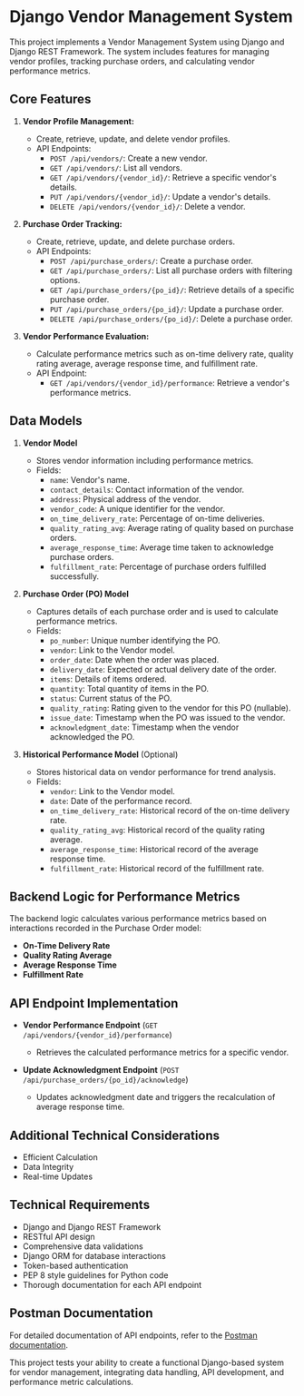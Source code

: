 # Django Vendor Management System

This project implements a Vendor Management System using Django and Django REST Framework. The system includes features for managing vendor profiles, tracking purchase orders, and calculating vendor performance metrics.

## Core Features

1. **Vendor Profile Management:**
   - Create, retrieve, update, and delete vendor profiles.
   - API Endpoints:
     - `POST /api/vendors/`: Create a new vendor.
     - `GET /api/vendors/`: List all vendors.
     - `GET /api/vendors/{vendor_id}/`: Retrieve a specific vendor's details.
     - `PUT /api/vendors/{vendor_id}/`: Update a vendor's details.
     - `DELETE /api/vendors/{vendor_id}/`: Delete a vendor.

2. **Purchase Order Tracking:**
   - Create, retrieve, update, and delete purchase orders.
   - API Endpoints:
     - `POST /api/purchase_orders/`: Create a purchase order.
     - `GET /api/purchase_orders/`: List all purchase orders with filtering options.
     - `GET /api/purchase_orders/{po_id}/`: Retrieve details of a specific purchase order.
     - `PUT /api/purchase_orders/{po_id}/`: Update a purchase order.
     - `DELETE /api/purchase_orders/{po_id}/`: Delete a purchase order.

3. **Vendor Performance Evaluation:**
   - Calculate performance metrics such as on-time delivery rate, quality rating average, average response time, and fulfillment rate.
   - API Endpoint:
     - `GET /api/vendors/{vendor_id}/performance`: Retrieve a vendor's performance metrics.

## Data Models

1. **Vendor Model**
   - Stores vendor information including performance metrics.
   - Fields:
     - `name`: Vendor's name.
     - `contact_details`: Contact information of the vendor.
     - `address`: Physical address of the vendor.
     - `vendor_code`: A unique identifier for the vendor.
     - `on_time_delivery_rate`: Percentage of on-time deliveries.
     - `quality_rating_avg`: Average rating of quality based on purchase orders.
     - `average_response_time`: Average time taken to acknowledge purchase orders.
     - `fulfillment_rate`: Percentage of purchase orders fulfilled successfully.

2. **Purchase Order (PO) Model**
   - Captures details of each purchase order and is used to calculate performance metrics.
   - Fields:
     - `po_number`: Unique number identifying the PO.
     - `vendor`: Link to the Vendor model.
     - `order_date`: Date when the order was placed.
     - `delivery_date`: Expected or actual delivery date of the order.
     - `items`: Details of items ordered.
     - `quantity`: Total quantity of items in the PO.
     - `status`: Current status of the PO.
     - `quality_rating`: Rating given to the vendor for this PO (nullable).
     - `issue_date`: Timestamp when the PO was issued to the vendor.
     - `acknowledgment_date`: Timestamp when the vendor acknowledged the PO.

3. **Historical Performance Model** (Optional)
   - Stores historical data on vendor performance for trend analysis.
   - Fields:
     - `vendor`: Link to the Vendor model.
     - `date`: Date of the performance record.
     - `on_time_delivery_rate`: Historical record of the on-time delivery rate.
     - `quality_rating_avg`: Historical record of the quality rating average.
     - `average_response_time`: Historical record of the average response time.
     - `fulfillment_rate`: Historical record of the fulfillment rate.

## Backend Logic for Performance Metrics

The backend logic calculates various performance metrics based on interactions recorded in the Purchase Order model:
- **On-Time Delivery Rate**
- **Quality Rating Average**
- **Average Response Time**
- **Fulfillment Rate**

## API Endpoint Implementation

- **Vendor Performance Endpoint** (`GET /api/vendors/{vendor_id}/performance`)
  - Retrieves the calculated performance metrics for a specific vendor.

- **Update Acknowledgment Endpoint** (`POST /api/purchase_orders/{po_id}/acknowledge`)
  - Updates acknowledgment date and triggers the recalculation of average response time.

## Additional Technical Considerations

- Efficient Calculation
- Data Integrity
- Real-time Updates

## Technical Requirements

- Django and Django REST Framework
- RESTful API design
- Comprehensive data validations
- Django ORM for database interactions
- Token-based authentication
- PEP 8 style guidelines for Python code
- Thorough documentation for each API endpoint

## Postman Documentation

For detailed documentation of API endpoints, refer to the [Postman documentation](https://documenter.getpostman.com/view/33222895/2sA3JFA4br).

This project tests your ability to create a functional Django-based system for vendor management, integrating data handling, API development, and performance metric calculations.
